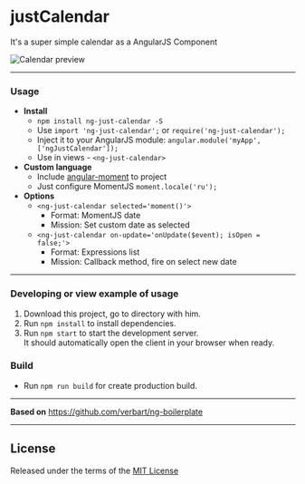 # justCalendar

It's a super simple calendar as a AngularJS Component

![Calendar preview](http://i.imgur.com/tVizf0o.png)

---

### Usage
- **Install**
  - `npm install ng-just-calendar -S`
  - Use `import 'ng-just-calendar';` or `require('ng-just-calendar');`
  - Inject it to your AngularJS module:
    `angular.module('myApp', ['ngJustCalendar']);`
  - Use in views - `<ng-just-calendar>`
- **Custom language**
  - Include [angular-moment](https://github.com/urish/angular-moment) to project
  - Just configure MomentJS `moment.locale('ru');`
- **Options**
  - `<ng-just-calendar selected='moment()'>`
    - Format: MomentJS date
    - Mission: Set custom date as selected
  - `<ng-just-calendar on-update='onUpdate($event); isOpen = false;'>`
    - Format: Expressions list
    - Mission: Callback method, fire on select new date

---

### Developing or view example of usage

1. Download this project, go to directory with him.
2. Run `npm install` to install dependencies.
3. Run `npm start` to start the development server.  
   It should automatically open the client in your browser when ready.

### Build

- Run `npm run build` for create production build.

---

**Based on** https://github.com/verbart/ng-boilerplate

---

## License 
Released under the terms of the [MIT License](LICENSE)
